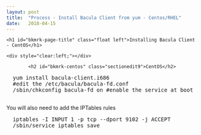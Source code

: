 ```yaml
---
layout: post
title:  "Process - Install Bacula Client from yum - Centos/RHEL"
date:   2018-04-15
---
```


    <h1 id="bkmrk-page-title" class="float left">Installing Bacula Client - CentOS</h1>

    <div style="clear:left;"></div>

            <h2 id="bkmrk-centos" class="sectionedit9">CentOS</h2>
<pre class="code" id="bkmrk-yum-install-bacula-c">  yum install bacula-client.i686
  #edit the /etc/bacula/bacula-fd.conf
  /sbin/chkconfig bacula-fd on #enable the service at boot
  </pre>
<p id="bkmrk-you-will-also-need-t">You will also need to add the IPTables rules</p>
<pre class="code" id="bkmrk-iptables--i-input-1-">  iptables -I INPUT 1 -p tcp --dport 9102 -j ACCEPT
  /sbin/service iptables save</pre>
